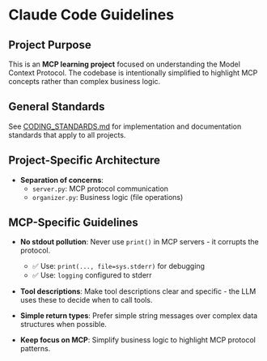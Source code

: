 # Claude Code Guidelines

## Project Purpose

This is an **MCP learning project** focused on understanding the Model Context Protocol. The codebase is intentionally simplified to highlight MCP concepts rather than complex business logic.

## General Standards

See [CODING_STANDARDS.md](./CODING_STANDARDS.md) for implementation and documentation standards that apply to all projects.

## Project-Specific Architecture

- **Separation of concerns**:
  - `server.py`: MCP protocol communication
  - `organizer.py`: Business logic (file operations)

## MCP-Specific Guidelines

- **No stdout pollution**: Never use `print()` in MCP servers - it corrupts the protocol.
  - ✅ Use: `print(..., file=sys.stderr)` for debugging
  - ✅ Use: `logging` configured to stderr

- **Tool descriptions**: Make tool descriptions clear and specific - the LLM uses these to decide when to call tools.

- **Simple return types**: Prefer simple string messages over complex data structures when possible.

- **Keep focus on MCP**: Simplify business logic to highlight MCP protocol patterns. 